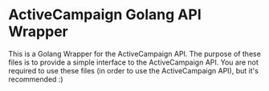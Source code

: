 # ActiveCampaign Golang API Wrapper

This is a Golang Wrapper for the ActiveCampaign API. The purpose of these files is to provide a simple interface to the ActiveCampaign API. You are not required to use these files (in order to use the ActiveCampaign API), but it's recommended :)
